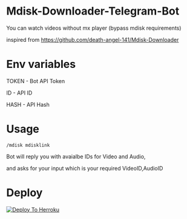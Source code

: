 # Mdisk-Downloader-Telegram-Bot

You can watch videos without mx player (bypass mdisk requirements)

inspired from https://github.com/death-angel-141/Mdisk-Downloader

# Env variables

TOKEN - Bot API Token

ID - API ID

HASH - API Hash

# Usage

```
/mdisk mdisklink
```

Bot will reply you with avaialbe IDs for Video and Audio, 

and asks for your input which is your required VideoID,AudioID

# Deploy


[![Deploy To Herroku](https://www.herokucdn.com/deploy/button.svg)](https://heroku.com/deploy?template=https://github.com/yaswanth2009/mdisk-downloader-telegram-bot)
